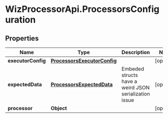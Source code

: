 # WizProcessorApi.ProcessorsConfiguration

## Properties
Name | Type | Description | Notes
------------ | ------------- | ------------- | -------------
**executorConfig** | [**ProcessorsExecutorConfig**](ProcessorsExecutorConfig.md) |  | [optional] 
**expectedData** | [**ProcessorsExpectedData**](ProcessorsExpectedData.md) | Embeded structs have a weird JSON serialization issue | [optional] 
**processor** | **Object** |  | [optional] 


